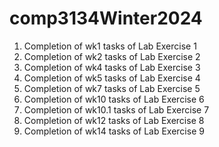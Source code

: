 # comp3134Winter2024

 1. Completion of wk1 tasks of Lab Exercise 1 
 2. Completion of wk2 tasks of Lab Exercise 2 
 3. Completion of wk4 tasks of Lab Exercise 3 
 4. Completion of wk5 tasks of Lab Exercise 4 
 5. Completion of wk7 tasks of Lab Exercise 5 
 6. Completion of wk10 tasks of Lab Exercise 6 
 7. Completion of wk10.1 tasks of Lab Exercise 7 
 8. Completion of wk12 tasks of Lab Exercise 8 
 9. Completion of wk14 tasks of Lab Exercise 9
